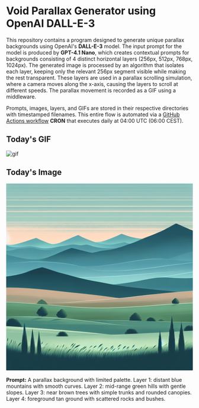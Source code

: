 # Void Parallax Generator using OpenAI DALL-E-3

This repository contains a program designed to generate unique parallax backgrounds using OpenAI's **DALL-E-3** model. The input prompt for the model is produced by **GPT-4.1 Nano**, which creates contextual prompts for backgrounds consisting of 4 distinct horizontal layers (256px, 512px, 768px, 1024px). The generated image is processed by an algorithm that isolates each layer, keeping only the relevant 256px segment visible while making the rest transparent. These layers are used in a parallax scrolling simulation, where a camera moves along the x-axis, causing the layers to scroll at different speeds. The parallax movement is recorded as a GIF using a middleware.

Prompts, images, layers, and GIFs are stored in their respective directories with timestamped filenames. This entire flow is automated via a [GitHub Actions workflow](.github/workflows/gif_publisher.yml) **CRON** that executes daily at 04:00 UTC (06:00 CEST).

## Today's GIF
![gif](gifs/gif_current.gif)

## Today's Image

![image](images/image_current.png)

**Prompt:** A parallax background with limited palette. Layer 1: distant blue mountains with smooth curves. Layer 2: mid-range green hills with gentle slopes. Layer 3: near brown trees with simple trunks and rounded canopies. Layer 4: foreground tan ground with scattered rocks and bushes.
